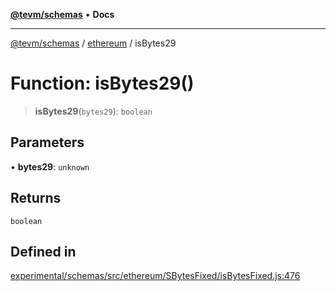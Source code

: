[**@tevm/schemas**](../../README.md) • **Docs**

***

[@tevm/schemas](../../modules.md) / [ethereum](../README.md) / isBytes29

# Function: isBytes29()

> **isBytes29**(`bytes29`): `boolean`

## Parameters

• **bytes29**: `unknown`

## Returns

`boolean`

## Defined in

[experimental/schemas/src/ethereum/SBytesFixed/isBytesFixed.js:476](https://github.com/qbzzt/tevm-monorepo/blob/main/experimental/schemas/src/ethereum/SBytesFixed/isBytesFixed.js#L476)
